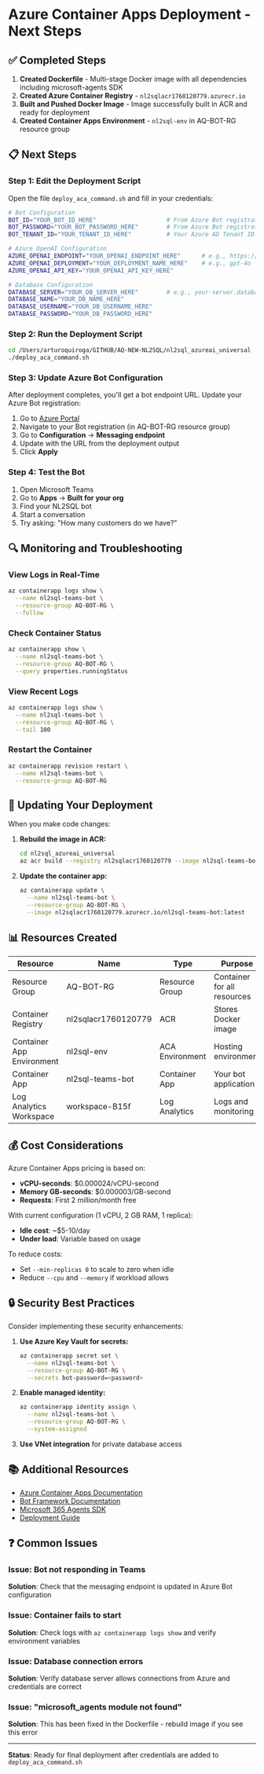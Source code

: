 # Azure Container Apps Deployment - Next Steps

## ✅ Completed Steps

1. **Created Dockerfile** - Multi-stage Docker image with all dependencies including microsoft-agents SDK
2. **Created Azure Container Registry** - `nl2sqlacr1760120779.azurecr.io`
3. **Built and Pushed Docker Image** - Image successfully built in ACR and ready for deployment
4. **Created Container Apps Environment** - `nl2sql-env` in AQ-BOT-RG resource group

## 📋 Next Steps

### Step 1: Edit the Deployment Script

Open the file `deploy_aca_command.sh` and fill in your credentials:

```bash
# Bot Configuration
BOT_ID="YOUR_BOT_ID_HERE"                    # From Azure Bot registration
BOT_PASSWORD="YOUR_BOT_PASSWORD_HERE"        # From Azure Bot registration
BOT_TENANT_ID="YOUR_TENANT_ID_HERE"          # Your Azure AD Tenant ID

# Azure OpenAI Configuration
AZURE_OPENAI_ENDPOINT="YOUR_OPENAI_ENDPOINT_HERE"      # e.g., https://your-resource.openai.azure.com/
AZURE_OPENAI_DEPLOYMENT="YOUR_DEPLOYMENT_NAME_HERE"    # e.g., gpt-4o
AZURE_OPENAI_API_KEY="YOUR_OPENAI_API_KEY_HERE"

# Database Configuration
DATABASE_SERVER="YOUR_DB_SERVER_HERE"        # e.g., your-server.database.windows.net
DATABASE_NAME="YOUR_DB_NAME_HERE"
DATABASE_USERNAME="YOUR_DB_USERNAME_HERE"
DATABASE_PASSWORD="YOUR_DB_PASSWORD_HERE"
```

### Step 2: Run the Deployment Script

```bash
cd /Users/arturoquiroga/GITHUB/AQ-NEW-NL2SQL/nl2sql_azureai_universal
./deploy_aca_command.sh
```

### Step 3: Update Azure Bot Configuration

After deployment completes, you'll get a bot endpoint URL. Update your Azure Bot registration:

1. Go to [Azure Portal](https://portal.azure.com)
2. Navigate to your Bot registration (in AQ-BOT-RG resource group)
3. Go to **Configuration** → **Messaging endpoint**
4. Update with the URL from the deployment output
5. Click **Apply**

### Step 4: Test the Bot

1. Open Microsoft Teams
2. Go to **Apps** → **Built for your org**
3. Find your NL2SQL bot
4. Start a conversation
5. Try asking: "How many customers do we have?"

## 🔍 Monitoring and Troubleshooting

### View Logs in Real-Time

```bash
az containerapp logs show \
  --name nl2sql-teams-bot \
  --resource-group AQ-BOT-RG \
  --follow
```

### Check Container Status

```bash
az containerapp show \
  --name nl2sql-teams-bot \
  --resource-group AQ-BOT-RG \
  --query properties.runningStatus
```

### View Recent Logs

```bash
az containerapp logs show \
  --name nl2sql-teams-bot \
  --resource-group AQ-BOT-RG \
  --tail 100
```

### Restart the Container

```bash
az containerapp revision restart \
  --name nl2sql-teams-bot \
  --resource-group AQ-BOT-RG
```

## 🔄 Updating Your Deployment

When you make code changes:

1. **Rebuild the image in ACR:**
   ```bash
   cd nl2sql_azureai_universal
   az acr build --registry nl2sqlacr1760120779 --image nl2sql-teams-bot:latest .
   ```

2. **Update the container app:**
   ```bash
   az containerapp update \
     --name nl2sql-teams-bot \
     --resource-group AQ-BOT-RG \
     --image nl2sqlacr1760120779.azurecr.io/nl2sql-teams-bot:latest
   ```

## 📊 Resources Created

| Resource | Name | Type | Purpose |
|----------|------|------|---------|
| Resource Group | AQ-BOT-RG | Resource Group | Container for all resources |
| Container Registry | nl2sqlacr1760120779 | ACR | Stores Docker image |
| Container App Environment | nl2sql-env | ACA Environment | Hosting environment |
| Container App | nl2sql-teams-bot | Container App | Your bot application |
| Log Analytics Workspace | workspace-B15f | Log Analytics | Logs and monitoring |

## 💰 Cost Considerations

Azure Container Apps pricing is based on:
- **vCPU-seconds**: $0.000024/vCPU-second
- **Memory GB-seconds**: $0.000003/GB-second
- **Requests**: First 2 million/month free

With current configuration (1 vCPU, 2 GB RAM, 1 replica):
- **Idle cost**: ~$5-10/day
- **Under load**: Variable based on usage

To reduce costs:
- Set `--min-replicas 0` to scale to zero when idle
- Reduce `--cpu` and `--memory` if workload allows

## 🔒 Security Best Practices

Consider implementing these security enhancements:

1. **Use Azure Key Vault for secrets:**
   ```bash
   az containerapp secret set \
     --name nl2sql-teams-bot \
     --resource-group AQ-BOT-RG \
     --secrets bot-password=<password>
   ```

2. **Enable managed identity:**
   ```bash
   az containerapp identity assign \
     --name nl2sql-teams-bot \
     --resource-group AQ-BOT-RG \
     --system-assigned
   ```

3. **Use VNet integration** for private database access

## 📚 Additional Resources

- [Azure Container Apps Documentation](https://learn.microsoft.com/azure/container-apps/)
- [Bot Framework Documentation](https://dev.botframework.com/)
- [Microsoft 365 Agents SDK](https://github.com/microsoft/agents-sdk)
- [Deployment Guide](./CONTAINER_APPS_DEPLOYMENT.md)

## ❓ Common Issues

### Issue: Bot not responding in Teams
**Solution**: Check that the messaging endpoint is updated in Azure Bot configuration

### Issue: Container fails to start
**Solution**: Check logs with `az containerapp logs show` and verify environment variables

### Issue: Database connection errors
**Solution**: Verify database server allows connections from Azure and credentials are correct

### Issue: "microsoft_agents module not found"
**Solution**: This has been fixed in the Dockerfile - rebuild image if you see this error

---

**Status**: Ready for final deployment after credentials are added to `deploy_aca_command.sh`
